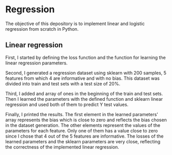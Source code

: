 # Regression

The objective of this depository is to implement linear and logistic regression from scratch in Python.

## Linear regression
First, I started by defining the loss function and the function for learning the linear regression parameters.

Second, I generated a regression dataset using sklearn with 200 samples, 5 features from which 4 are informative and with no bias. This dataset was divided into train and test sets with a test size of 20%.

Third, I added and array of ones in the beginning of the train and test sets. Then I learned the parameters with the defined function and sklearn linear regression and used both of them to predict Y test values.

Finally, I printed the results. The first element in the learned parameters' array represents the bias which is close to zero and reflects the bias chosen in the dataset generation. The other elements represent the values of the parameters for each feature. Only one of them has a value close to zero since I chose that 4 out of the 5 features are informative. The losses of the learned parameters and the sklearn parameters are very close, reflecting the correctness of the implemented linear regression.